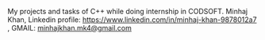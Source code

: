 My projects and tasks of C++ while doing internship in CODSOFT.
Minhaj Khan,
Linkedin profile: https://www.linkedin.com/in/minhaj-khan-9878012a7 ,
GMAIL: minhajkhan.mk4@gmail.com
